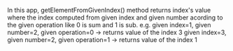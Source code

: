 In this app, getElementFromGivenIndex() method returns index's value where the index computed from given index and given number acording to the given operation like 0 is sum and 1 is sub.
e.g.  given index=1, given number=2, given operation=0 -> returns value of the index 3
      given index=3, given number=2, given operation=1 -> returns value of the index 1
